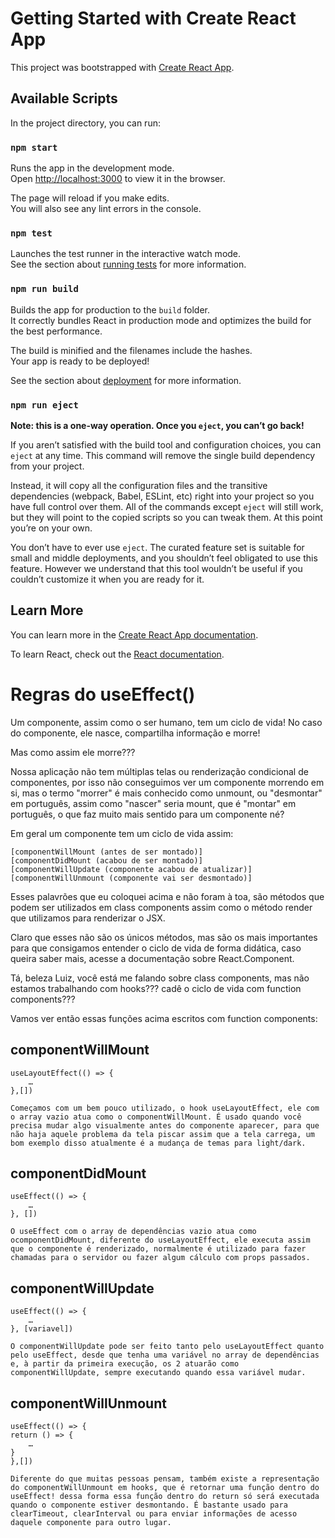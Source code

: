 # Getting Started with Create React App

This project was bootstrapped with [Create React App](https://github.com/facebook/create-react-app).

## Available Scripts

In the project directory, you can run:

### `npm start`

Runs the app in the development mode.\
Open [http://localhost:3000](http://localhost:3000) to view it in the browser.

The page will reload if you make edits.\
You will also see any lint errors in the console.

### `npm test`

Launches the test runner in the interactive watch mode.\
See the section about [running tests](https://facebook.github.io/create-react-app/docs/running-tests) for more information.

### `npm run build`

Builds the app for production to the `build` folder.\
It correctly bundles React in production mode and optimizes the build for the best performance.

The build is minified and the filenames include the hashes.\
Your app is ready to be deployed!

See the section about [deployment](https://facebook.github.io/create-react-app/docs/deployment) for more information.

### `npm run eject`

**Note: this is a one-way operation. Once you `eject`, you can’t go back!**

If you aren’t satisfied with the build tool and configuration choices, you can `eject` at any time. This command will remove the single build dependency from your project.

Instead, it will copy all the configuration files and the transitive dependencies (webpack, Babel, ESLint, etc) right into your project so you have full control over them. All of the commands except `eject` will still work, but they will point to the copied scripts so you can tweak them. At this point you’re on your own.

You don’t have to ever use `eject`. The curated feature set is suitable for small and middle deployments, and you shouldn’t feel obligated to use this feature. However we understand that this tool wouldn’t be useful if you couldn’t customize it when you are ready for it.

## Learn More

You can learn more in the [Create React App documentation](https://facebook.github.io/create-react-app/docs/getting-started).

To learn React, check out the [React documentation](https://reactjs.org/).


# Regras do useEffect()

Um componente, assim como o ser humano, tem um ciclo de vida! No caso do componente, ele nasce, compartilha informação e morre!

Mas como assim ele morre???

Nossa aplicação não tem múltiplas telas ou renderização condicional de componentes, por isso não conseguimos ver um componente morrendo em si, mas o termo "morrer" é mais conhecido como unmount, ou "desmontar" em português, assim como "nascer" seria mount, que é "montar" em português, o que faz muito mais sentido para um componente né?

Em geral um componente tem um ciclo de vida assim:

    [componentWillMount (antes de ser montado)]
    [componentDidMount (acabou de ser montado)]
    [componentWillUpdate (componente acabou de atualizar)]
    [componentWillUnmount (componente vai ser desmontado)]

Esses palavrões que eu coloquei acima e não foram à toa, são métodos que podem ser utilizados em class components assim como o método render que utilizamos para renderizar o JSX.

Claro que esses não são os únicos métodos, mas são os mais importantes para que consigamos entender o ciclo de vida de forma didática, caso queira saber mais, acesse a documentação sobre React.Component.

Tá, beleza Luiz, você está me falando sobre class components, mas não estamos trabalhando com hooks??? cadê o ciclo de vida com function components???

Vamos ver então essas funções acima escritos com function components:

## componentWillMount
    useLayoutEffect(() => {
        …
    },[])

    Começamos com um bem pouco utilizado, o hook useLayoutEffect, ele com o array vazio atua como o componentWillMount. É usado quando você precisa mudar algo visualmente antes do componente aparecer, para que não haja aquele problema da tela piscar assim que a tela carrega, um bom exemplo disso atualmente é a mudança de temas para light/dark.


## componentDidMount
    useEffect(() => {
        …
    }, [])

    O useEffect com o array de dependências vazio atua como ocomponentDidMount, diferente do useLayoutEffect, ele executa assim que o componente é renderizado, normalmente é utilizado para fazer chamadas para o servidor ou fazer algum cálculo com props passados.


## componentWillUpdate
    useEffect(() => {
        …
    }, [variavel])

    O componentWillUpdate pode ser feito tanto pelo useLayoutEffect quanto pelo useEffect, desde que tenha uma variável no array de dependências e, à partir da primeira execução, os 2 atuarão como componentWillUpdate, sempre executando quando essa variável mudar.


## componentWillUnmount
    useEffect(() => {
    return () => {
        …
    }
    },[])

    Diferente do que muitas pessoas pensam, também existe a representação do componentWillUnmount em hooks, que é retornar uma função dentro do useEffect! dessa forma essa função dentro do return só será executada quando o componente estiver desmontando. É bastante usado para clearTimeout, clearInterval ou para enviar informações de acesso daquele componente para outro lugar.
